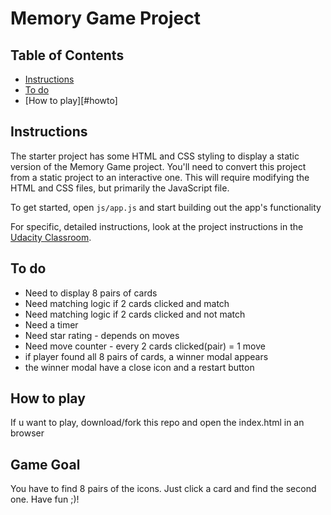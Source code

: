 # Memory Game Project

## Table of Contents

* [Instructions](#instructions)
* [To do](#todo)
* [How to play][#howto]

## Instructions

The starter project has some HTML and CSS styling to display a static version of the Memory Game project. You'll need to convert this project from a static project to an interactive one. This will require modifying the HTML and CSS files, but primarily the JavaScript file.

To get started, open `js/app.js` and start building out the app's functionality

For specific, detailed instructions, look at the project instructions in the [Udacity Classroom](https://classroom.udacity.com/me).

## To do
- Need to display 8 pairs of cards
- Need matching logic if 2 cards clicked and match
- Need matching logic if 2 cards clicked and not match
- Need a timer
- Need star rating - depends on moves
- Need move counter - every 2 cards clicked(pair) = 1 move
- if player found all 8 pairs of cards, a winner modal appears
- the winner modal have a close icon and a restart button

## How to play
If u want to play, download/fork this repo and open the index.html in an browser

## Game Goal
You have to find 8 pairs of the icons. Just click a card and find the second one.
Have fun ;)!
